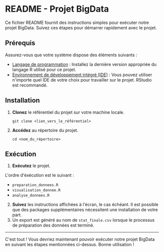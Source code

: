 # README - Projet BigData

Ce fichier README fournit des instructions simples pour exécuter notre projet BigData. Suivez ces étapes pour démarrer rapidement avec le projet.

## Prérequis
Assurez-vous que votre système dispose des éléments suivants :
- [Langage de programmation](https://cran.r-project.org/bin/windows/base/) : Installez la dernière version appropriée du langage R utilisé pour ce projet.
- [Environnement de développement intégré (IDE)](https://posit.co/download/rstudio-desktop/) : Vous pouvez utiliser n'importe quel IDE de votre choix pour travailler sur le projet. RStudio est recommandé. 

## Installation

1. **Clonez** le référentiel du projet sur votre machine locale.
   ```
   git clone <lien_vers_le_référentiel>
   ```

2. **Accédez** au répertoire du projet.
   ```
   cd <nom_du_répertoire>
   ```

## Exécution

1. **Exécutez** le projet.

L'ordre d'éxécution est le suivant : 
- `preparation_donnees.R`
- `visualisation_donnee.R`
- `analyse_donnees.R`

2. **Suivez** les instructions affichées à l'écran, le cas échéant. Il est possible que des packages supplémentaires nécessitent une installation de votre part.
3. Un export est généré au nom de `stat_finale.csv` lorsque le processus de préparation des données est terminé. 
---

C'est tout ! Vous devriez maintenant pouvoir exécuter notre projet BigData en suivant les étapes mentionnées ci-dessus. Bonne utilisation !
